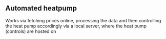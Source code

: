 ## Automated heatpump
Works via fetching prices online, processing the data
and then controlling the heat pump accordingly via a
local server, where the heat pump (controls) are hosted on


